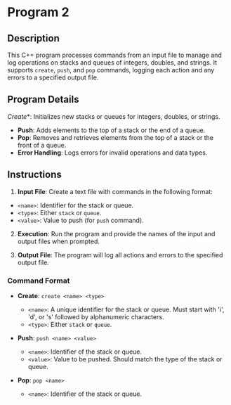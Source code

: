 # Program 2

## Description

This C++ program processes commands from an input file to manage and log operations on stacks and queues of integers, doubles, and strings. It supports `create`, `push`, and `pop` commands, logging each action and any errors to a specified output file.

## Program Details

*Create**: Initializes new stacks or queues for integers, doubles, or strings.
- **Push**: Adds elements to the top of a stack or the end of a queue.
- **Pop**: Removes and retrieves elements from the top of a stack or the front of a queue.
- **Error Handling**: Logs errors for invalid operations and data types.

## Instructions

1. **Input File**: Create a text file with commands in the following format:
- `<name>`: Identifier for the stack or queue.
- `<type>`: Either `stack` or `queue`.
- `<value>`: Value to push (for `push` command).

2. **Execution**: Run the program and provide the names of the input and output files when prompted.

3. **Output File**: The program will log all actions and errors to the specified output file.

### Command Format

- **Create**: `create <name> <type>`
  - `<name>`: A unique identifier for the stack or queue. Must start with 'i', 'd', or 's' followed by alphanumeric characters.
  - `<type>`: Either `stack` or `queue`.
  
- **Push**: `push <name> <value>`
  - `<name>`: Identifier of the stack or queue.
  - `<value>`: Value to be pushed. Should match the type of the stack or queue.

- **Pop**: `pop <name>`
  - `<name>`: Identifier of the stack or queue.
